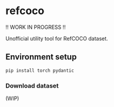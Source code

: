 # refcoco
!! WORK IN PROGRESS !!

Unofficial utility tool for RefCOCO dataset.

## Environment setup
```bash
pip install torch pydantic
```

### Download dataset
(WIP)
```bash

```




